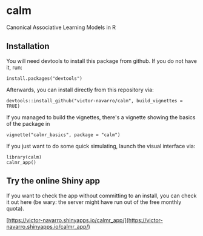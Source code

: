 # calm

Canonical Associative Learning Models in R

## Installation

You will need devtools to install this package from github. If you do not have it, run:

`install.packages("devtools")`

Afterwards, you can install directly from this repository via:

`devtools::install_github("victor-navarro/calm", build_vignettes = TRUE)`

If you managed to build the vignettes, there's a vignette showing the basics of the package in

`vignette("calmr_basics", package = "calm")`

If you just want to do some quick simulating, launch the visual interface via:

```
library(calm)
calmr_app()
```

## Try the online Shiny app

If you want to check the app without committing to an install, you can check it out here (be wary: the server might have run out of the free monthly quota).

[https://victor-navarro.shinyapps.io/calmr_app/](https://victor-navarro.shinyapps.io/calmr_app/)

